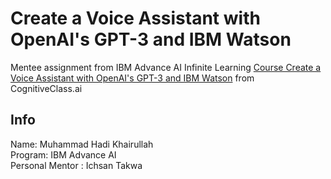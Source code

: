 # Create a Voice Assistant with OpenAI's GPT-3 and IBM Watson
Mentee assignment from IBM Advance AI Infinite Learning
[Course Create a Voice Assistant with OpenAI's GPT-3 and IBM Watson](https://apps.cognitiveclass.ai/learning/course/course-v1:IBMSkillsNetwork+GPXX0IWWEN+v1/home) from CognitiveClass.ai

## Info
Name: Muhammad Hadi Khairullah\
Program: IBM Advance AI\
Personal Mentor : Ichsan Takwa
